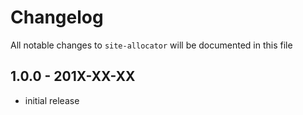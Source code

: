 # Changelog

All notable changes to `site-allocator` will be documented in this file

## 1.0.0 - 201X-XX-XX

- initial release
